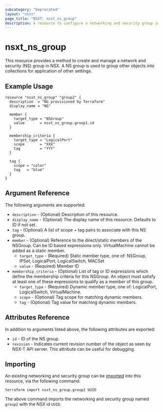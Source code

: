 ```yaml
---
subcategory: "Deprecated"
layout: "nsxt"
page_title: "NSXT: nsxt_ns_group"
description: A resource to configure a networking and security group in NSX.
---
```


# nsxt_ns_group

This resource provides a method to create and manage a network and security (NS) group in NSX. A NS group is used to group other objects into collections for application of other settings.

## Example Usage

```hcl
resource "nsxt_ns_group" "group2" {
  description  = "NG provisioned by Terraform"
  display_name = "NG"

  member {
    target_type = "NSGroup"
    value       = nsxt_ns_group.group1.id
  }

  membership_criteria {
    target_type = "LogicalPort"
    scope       = "XXX"
    tag         = "YYY"
  }

  tag {
    scope = "color"
    tag   = "blue"
  }
}
```

## Argument Reference

The following arguments are supported:

* `description` - (Optional) Description of this resource.
* `display_name` - (Optional) The display name of this resource. Defaults to ID if not set.
* `tag` - (Optional) A list of scope + tag pairs to associate with this NS group.
* `member` - (Optional) Reference to the direct/static members of the NSGroup. Can be ID based expressions only. VirtualMachine cannot be added as a static member.
  * `target_type` - (Required) Static member type, one of: NSGroup, IPSet, LogicalPort, LogicalSwitch, MACSet
  * `value` - (Required) Member ID
* `membership_criteria` - (Optional) List of tag or ID expressions which define the membership criteria for this NSGroup. An object must satisfy at least one of these expressions to qualify as a member of this group.
  * `target_type` - (Required) Dynamic member type, one of: LogicalPort, LogicalSwitch, VirtualMachine.
  * `scope` - (Optional) Tag scope for matching dynamic members.
  * `tag` - (Optional) Tag value for matching dynamic members.

## Attributes Reference

In addition to arguments listed above, the following attributes are exported:

* `id` - ID of the NS group.
* `revision` - Indicates current revision number of the object as seen by NSX-T API server. This attribute can be useful for debugging.

## Importing

An existing networking and security group can be [imported][docs-import] into this resource, via the following command:

[docs-import]: https://www.terraform.io/cli/import

```
terraform import nsxt_ns_group.group2 UUID
```

The above command imports the networking and security group named `group2` with the NSX id `UUID`.
